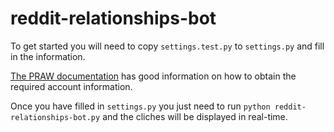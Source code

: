 # reddit-relationships-bot

To get started you will need to copy `settings.test.py` to `settings.py` and fill in the information.

[The PRAW documentation](https://praw.readthedocs.io/en/latest/getting_started/quick_start.html) has good information on how to obtain the required account information.

Once you have filled in `settings.py` you just need to run `python reddit-relationships-bot.py` and the cliches will be displayed in real-time.
